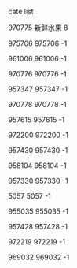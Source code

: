 cate list

970775 新鲜水果 8

975706 975706 -1

961006 961006 -1

970776 970776 -1

957347 957347 -1

970778 970778 -1

957615 957615 -1

972200 972200 -1

957430 957430 -1

958104 958104 -1

957330 957330 -1

5057 5057 -1

955035 955035 -1

957428 957428 -1

972219 972219 -1

969032 969032 -1

